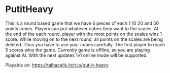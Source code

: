 # PutitHeavy
 This is a round based game that we have 6 pieces of each 1 10 20 and 50 points cubes. Players can put whatever cubes they want to the scales. At the end of the each round, player with the most points on the scales wins 1 score. While moving on to the next round, all points on the scales are being deleted. Thus you have to use your cubes carefully. The first player to reach 5 scores wins the game. Currently game is offline, so you are playing against AI. With the next updates 1v1 online mode will be supported.


Playable on: https://talhacelik.itch.io/put-it-heavy
